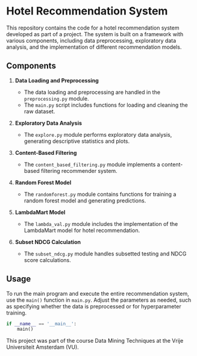 # Hotel Recommendation System

This repository contains the code for a hotel recommendation system developed as part of a project. The system is built on a framework with various components, including data preprocessing, exploratory data analysis, and the implementation of different recommendation models.

## Components

1. **Data Loading and Preprocessing**
   - The data loading and preprocessing are handled in the `preprocessing.py` module.
   - The `main.py` script includes functions for loading and cleaning the raw dataset.

2. **Exploratory Data Analysis**
   - The `explore.py` module performs exploratory data analysis, generating descriptive statistics and plots.

3. **Content-Based Filtering**
   - The `content_based_filtering.py` module implements a content-based filtering recommender system.

4. **Random Forest Model**
   - The `randomforest.py` module contains functions for training a random forest model and generating predictions.

5. **LambdaMart Model**
   - The `lambda_val.py` module includes the implementation of the LambdaMart model for hotel recommendation.

6. **Subset NDCG Calculation**
   - The `subset_ndcg.py` module handles subsetted testing and NDCG score calculations.

## Usage

To run the main program and execute the entire recommendation system, use the `main()` function in `main.py`. Adjust the parameters as needed, such as specifying whether the data is preprocessed or for hyperparameter training.

```python
if __name__ == '__main__':
    main()
```

This project was part of the course Data Mining Techniques at the Vrije Universiteit Amsterdam (VU).
